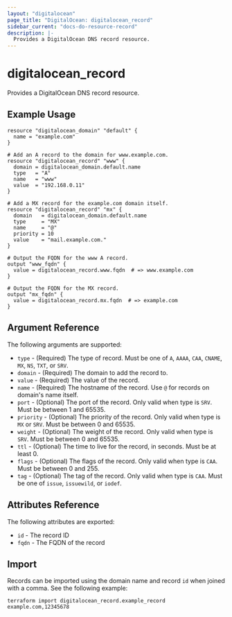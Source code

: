 ```yaml
---
layout: "digitalocean"
page_title: "DigitalOcean: digitalocean_record"
sidebar_current: "docs-do-resource-record"
description: |-
  Provides a DigitalOcean DNS record resource.
---
```


# digitalocean\_record

Provides a DigitalOcean DNS record resource.

## Example Usage

```hcl
resource "digitalocean_domain" "default" {
  name = "example.com"
}

# Add an A record to the domain for www.example.com.
resource "digitalocean_record" "www" {
  domain = digitalocean_domain.default.name
  type   = "A"
  name   = "www"
  value  = "192.168.0.11"
}

# Add a MX record for the example.com domain itself.
resource "digitalocean_record" "mx" {
  domain   = digitalocean_domain.default.name
  type     = "MX"
  name     = "@"
  priority = 10
  value    = "mail.example.com."
}

# Output the FQDN for the www A record.
output "www_fqdn" {
  value = digitalocean_record.www.fqdn  # => www.example.com
}

# Output the FQDN for the MX record.
output "mx_fqdn" {
  value = digitalocean_record.mx.fqdn  # => example.com
}
```

## Argument Reference

The following arguments are supported:

* `type` - (Required) The type of record. Must be one of `A`, `AAAA`, `CAA`, `CNAME`, `MX`, `NS`, `TXT`, or `SRV`.
* `domain` - (Required) The domain to add the record to.
* `value` - (Required) The value of the record.
* `name` - (Required) The hostname of the record. Use `@` for records on domain's name itself.
* `port` - (Optional) The port of the record. Only valid when type is `SRV`.  Must be between 1 and 65535.
* `priority` - (Optional) The priority of the record. Only valid when type is `MX` or `SRV`. Must be between 0 and 65535.
* `weight` - (Optional) The weight of the record. Only valid when type is `SRV`.  Must be between 0 and 65535.
* `ttl` - (Optional) The time to live for the record, in seconds. Must be at least 0.
* `flags` - (Optional) The flags of the record. Only valid when type is `CAA`. Must be between 0 and 255.
* `tag` - (Optional) The tag of the record. Only valid when type is `CAA`. Must be one of `issue`, `issuewild`, or `iodef`.

## Attributes Reference

The following attributes are exported:

* `id` - The record ID
* `fqdn` - The FQDN of the record

## Import

Records can be imported using the domain name and record `id` when joined with a comma. See the following example:

```
terraform import digitalocean_record.example_record example.com,12345678
```
